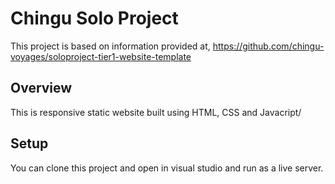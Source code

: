
# Chingu Solo Project

This project is based on information provided at,
https://github.com/chingu-voyages/soloproject-tier1-website-template   

## Overview
This is responsive static website built using HTML, CSS and Javacript/

## Setup
You can clone this project and open in visual studio and run as a live server.